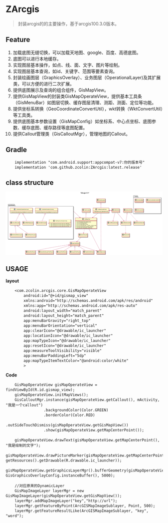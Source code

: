 ZArcgis
=
> 封装arcgis的的主要操作，基于arcgis100.3.0版本。

Feature
-
1. 加载底图无缝切换，可以加载天地图、google、百度、高德底图。
1. 底图可以进行本地缓存。
1. 实现图层基本操作，如点、线、面、文字、图片等绘制。
1. 实现图层基本查询，如id、关键字、范围等要素查询。
1. 封装绘画图层（GraphicsOverlay）、业务图层（OperationalLayer)及其扩展类，可以方便的进行二次扩展。
1. 提供底图展示及查询的组合组件，GisMapView。
1. 提供GisMapView的封装类GisMapOperateView，提供基本工具条（GisMenuBar）如图层切换、缓存图层清理、测距、测面、定位等功能。
1. 提供坐标系转换（GeoCoordinateConvertUtil），wkt转换（WktConvertUtil）等工具类。
1. 提供底图基本参数设置（GisMapConfig）如坐标系、中心点坐标、底图参数、缓存底图、缓存路径等底图配置。
1. 提供Callout管理类（GisCalloutMgr），管理地图的Callout。

Gradle
-
```
    implementation "com.android.support:appcompat-v7:你的版本号"
    implementation 'com.github.zcolin:ZArcgis:latest.release'
```

class structure
-
![](plantuml.png)

USAGE
-
**layout**
```
    <com.zcolin.arcgis.core.GisMapOperateView
        android:id="@+id/gismap_view"
        xmlns:android="http://schemas.android.com/apk/res/android"
        xmlns:app="http://schemas.android.com/apk/res-auto"
        android:layout_width="match_parent"
        android:layout_height="match_parent"
        app:menuBarGravity="right_top"
        app:menuBarOrientation="vertical"
        app:clearIcon="@drawable/ic_launcher"
        app:locationIcon="@drawable/ic_launcher"
        app:mapTypeIcon="@drawable/ic_launcher"
        app:resetIcon="@drawable/ic_launcher"
        app:measureToolVisibility="visible"
        app:menuBarPaddingLeft="5dp"
        app:mapTypeItemTextColor="@android:color/white"
        >
```

**Code**
```
    GisMapOperateView gisMapOperateView = findViewById(R.id.gismap_view);
    gisMapOperateView.initMapViews();
    GisCalloutMgr.instance(gisMapOperateView.getCallout(), mActivity, "我是一个callout")
                 .backgroundColor(Color.GREEN)
                 .borderColor(Color.RED)
                 .outSideTouchDismiss(gisMapOperateView.getGisMapView())
                 .show(gisMapOperateView.getMapCenterPoint());
    
    gisMapOperateView.drawText(gisMapOperateView.getMapCenterPoint(), "我是绘制的文字");
    gisMapOperateView.drawPictureMarker(gisMapOperateView.getMapCenterPoint(), getResources().getDrawable(R.drawable.ic_launcher));
    gisMapOperateView.getGraphicsLayerMgr().bufferGeometry(gisMapOperateView.getMapCenterPoint(), GisGraphicsOverlayConfig.instanceBuffer(), 5000);
    
    //对应原来的DynamicLayer
    GisMapImageLayer layerMgr = new GisMapImageLayer(gisMapOperateView.getGisMapView());
    layerMgr.addMapImageLayer("key","http://url");
    layerMgr.getFeatureByPoint(ArcGISMapImageSublayer, Point, 500);
    layerMgr.getFeatureResultLike(ArcGISMapImageSublayer, "key", "word");
```